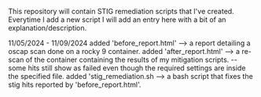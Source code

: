This repository will contain STIG remediation scripts that I've created.
Everytime I add a new script I will add an entry here with a bit of an explanation/description.

11/05/2024 - 11/09/2024
added 'before_report.html' --> a report detailing a oscap scan done on a rocky 9 container.
added 'after_report.html' --> a re-scan of the container containing the results of my mitigation scripts. 
			  -- some hits still show as failed even though the required settings are inside the specified file.
added 'stig_remediation.sh --> a bash script that fixes the stig hits reported by 'before_report.html'.
